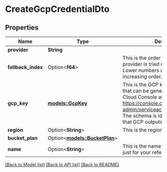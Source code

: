 # CreateGcpCredentialDto

## Properties

Name | Type | Description | Notes
------------ | ------------- | ------------- | -------------
**provider** | **String** |  | 
**fallback_index** | Option<**f64**> | This is the order in which this storage provider is tried during upload retries. Lower numbers are tried first in increasing order. | [optional]
**gcp_key** | [**models::GcpKey**](GcpKey.md) | This is the GCP key. This is the JSON that can be generated in the Google Cloud Console at https://console.cloud.google.com/iam-admin/serviceaccounts/details/<service-account-id>/keys.  The schema is identical to the JSON that GCP outputs. | 
**region** | Option<**String**> | This is the region of the GCP resource. | [optional]
**bucket_plan** | Option<[**models::BucketPlan**](BucketPlan.md)> |  | [optional]
**name** | Option<**String**> | This is the name of credential. This is just for your reference. | [optional]

[[Back to Model list]](../README.md#documentation-for-models) [[Back to API list]](../README.md#documentation-for-api-endpoints) [[Back to README]](../README.md)


